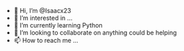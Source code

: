 - 👋 Hi, I’m @Isaacx23
- 👀 I’m interested in ...
- 🌱 I’m currently learning Python
- 💞️ I’m looking to collaborate on anything could be helping
- 📫 How to reach me ...

<!---
Isaacx23/Isaacx23 is a ✨ special ✨ repository because its `README.md` (this file) appears on your GitHub profile.
You can click the Preview link to take a look at your changes.
--->
